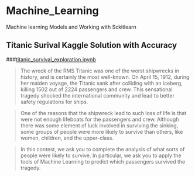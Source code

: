 # Machine_Learning
Machine learning Models and Working with Sckitlearn
## Titanic Surival Kaggle Solution with Accuracy
###[titanic_survival_exploration.ipynb](htitanic_survival_exploration.ipynb)
>The wreck of the RMS Titanic was one of the worst shipwrecks in history, and is certainly the most well-known.  On April 15, 1912, during her maiden voyage, the Titanic sank after colliding with an iceberg, killing 1502 out of 2224 passengers and crew.  This sensational tragedy shocked the international community and lead to better safety regulations for ships.

>One of the reasons that the shipwreck lead to such loss of life is that were not enough lifeboats for the passengers and crew.  Although there was some element of luck involved in surviving the sinking, some groups of people were more likely to survive than others, like women, children, and the upper-class.

>In this contest, we ask you to complete the analysis of what sorts of people were likely to survive.  In particular, we ask you to apply the tools of Machine Learning to predict which passengers survived the tragedy.

